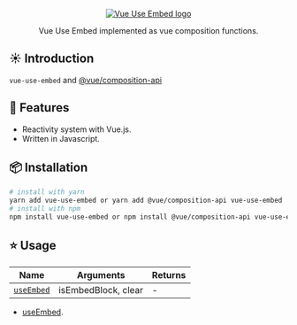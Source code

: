 <p align="center"><a href="/"><img src="https://vue-use-embed.netlify.app/assets/vue-use-embed.png" alt="Vue Use Embed logo"></a></p>
<p align="center">Vue Use Embed implemented as vue composition functions.</p>

## :sunny: Introduction

`vue-use-embed` and [@vue/composition-api](https://github.com/vuejs/composition-api)

## :rocket: Features

- Reactivity system with Vue.js.
- Written in Javascript.

## :package: Installation

```bash
# install with yarn
yarn add vue-use-embed or yarn add @vue/composition-api vue-use-embed
# install with npm
npm install vue-use-embed or npm install @vue/composition-api vue-use-embed
```

## :star: Usage

| Name                        | Arguments           | Returns |
| --------------------------- | ------------------- | ------- |
| [`useEmbed`](./useEmbed.md) | isEmbedBlock, clear | -       |

- [useEmbed](./useEmbed.md).

<ToggleDarkMode/>
